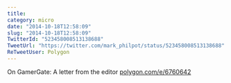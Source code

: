 ```yaml
---
title: 
category: micro
date: "2014-10-18T12:58:09"
slug: "2014-10-18T12:58:09"
TwitterId: "523458008513138688"
TweetUrl: "https://twitter.com/mark_philpot/status/523458008513138688"
ReTweetUser: Polygon
---
```


<i class="fa fa-retweet" aria-hidden="true"></i> On GamerGate: A letter from the
editor [polygon.com/e/6760642](http://polygon.com/e/6760642)
